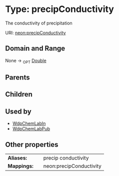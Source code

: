 
# Type: precipConductivity


The conductivity of precipitation

URI: [neon:precipConductivity](https://data.neonscience.org/precipConductivity)


## Domain and Range

None ->  <sub>OPT</sub> [Double](types/Double.md)

## Parents


## Children


## Used by

 * [WdpChemLabIn](WdpChemLabIn.md)
 * [WdpChemLabPub](WdpChemLabPub.md)

## Other properties

|  |  |  |
| --- | --- | --- |
| **Aliases:** | | precip conductivity |
| **Mappings:** | | neon:precipConductivity |


